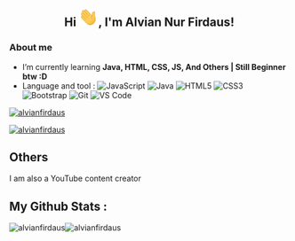 <h2 align="center">Hi <img src="https://raw.githubusercontent.com/ABSphreak/ABSphreak/master/gifs/Hi.gif" width="35px">, I'm Alvian Nur Firdaus!</h2>

### About me
- I’m currently learning **Java, HTML, CSS, JS, And Others | Still Beginner btw :D**
- Language and tool :
![JavaScript](https://img.shields.io/badge/-JavaScript-black?style=plastic&logo=javascript)
![Java](https://img.shields.io/badge/-java-3f4441?style=plastic&logo=java)
![HTML5](https://img.shields.io/badge/-HTML5-E34F26?style=plastic&logo=html5&logoColor=white)
![CSS3](https://img.shields.io/badge/-CSS3-1572B6?style=plastic&logo=css3)
![Bootstrap](https://img.shields.io/badge/-Bootstrap-563D7C?style=plastic&logo=bootstrap)
![Git](https://img.shields.io/badge/-Git-black?style=plastic&logo=git)
![VS Code](https://img.shields.io/badge/-VS%20Code-007ACC?style=plastic&logo=visual-studio-code)

<p align="left"> <a href="https://www.linkedin.com/in/alvian-nur-firdaus-8108a1223" target="blank"><img src="https://img.shields.io/badge/LinkedIn-0077B5?style=for-the-badge&logo=linkedin&logoColor=white" alt="alvianfirdaus" /></a> </p>

<p align="left"> <a href="https://www.instagram.com/alvian7968/" target="blank"><img src="https://img.shields.io/badge/Instagram-E4405F?style=for-the-badge&logo=instagram&logoColor=white" alt="alvianfirdaus" /></a> </p>

## Others
I am also a YouTube content creator

## My Github Stats :
<p><img align="left" src="https://github-readme-stats.vercel.app/api?username=alvianfirdaus&show_icons=true&locale=en" alt="alvianfirdaus" /></p>
<p><img align="left" src="https://github-readme-stats.vercel.app/api/top-langs?username=alvianfirdaus&show_icons=true&locale=en&layout=compact" alt="alvianfirdaus" /></p>



<!--
**alvianfirdaus/alvianfirdaus** is a ✨ _special_ ✨ repository because its `README.md` (this file) appears on your GitHub profile.

Here are some ideas to get you started:

- 🔭 I’m currently working on ...
- 🌱 I’m currently learning ...
- 👯 I’m looking to collaborate on ...
- 🤔 I’m looking for help with ...
- 💬 Ask me about ...
- 📫 How to reach me: ...
- 😄 Pronouns: ...
- ⚡ Fun fact: ...
-->
